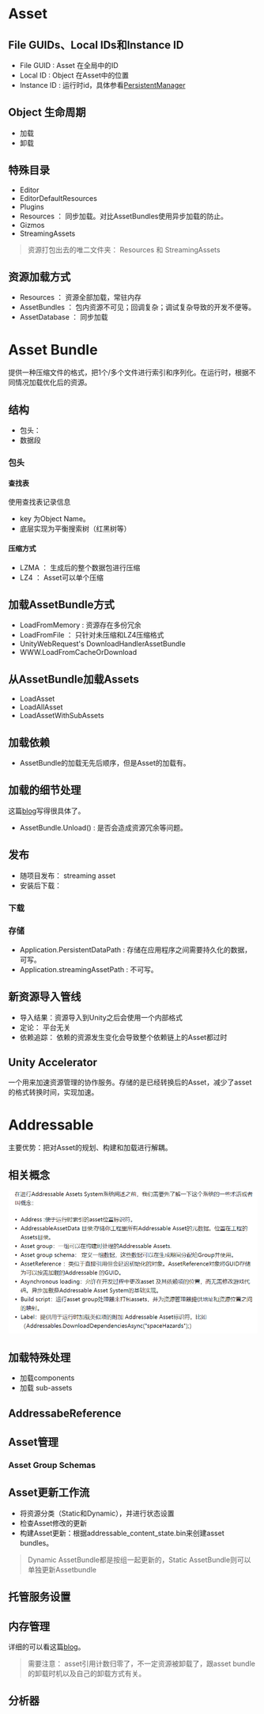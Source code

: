 # Asset
## File GUIDs、Local IDs和Instance ID
- File GUID : Asset 在全局中的ID
- Local ID : Object 在Asset中的位置
- Instance ID : 运行时id，具体参看[PersistentManager](https://edu.uwa4d.com/course-intro/0/113?)

## Object 生命周期
- 加载
- 卸载

## 特殊目录
- Editor
- EditorDefaultResources
- Plugins
- Resources ： 同步加载。对比AssetBundles使用异步加载的防止。
- Gizmos
- StreamingAssets
> 资源打包出去的唯二文件夹： Resources 和 StreamingAssets

## 资源加载方式
- Resources ： 资源全部加载，常驻内存
- AssetBundles ： 包内资源不可见；回调复杂；调试复杂导致的开发不便等。
- AssetDatabase ： 同步加载

# Asset Bundle
提供一种压缩文件的格式，把1个/多个文件进行索引和序列化。在运行时，根据不同情况加载优化后的资源。

## 结构
- 包头：
- 数据段

### 包头
#### 查找表
使用查找表记录信息
- key 为Object Name。
- 底层实现为平衡搜索树（红黑树等）

#### 压缩方式
- LZMA ： 生成后的整个数据包进行压缩
- LZ4 ： Asset可以单个压缩

## 加载AssetBundle方式
- LoadFromMemory : 资源存在多份冗余
- LoadFromFile ： 只针对未压缩和LZ4压缩格式
- UnityWebRequest's DownloadHandlerAssetBundle
- WWW.LoadFromCacheOrDownload

## 从AssetBundle加载Assets
- LoadAsset
- LoadAllAsset
- LoadAssetWithSubAssets

## 加载依赖
- AssetBundle的加载无先后顺序，但是Asset的加载有。

## 加载的细节处理
这篇[blog](https://zhuanlan.zhihu.com/p/98081170)写得很具体了。
- AssetBundle.Unload() : 是否会造成资源冗余等问题。 

## 发布
- 随项目发布： streaming asset
- 安装后下载：

### 下载

### 存储
- Application.PersistentDataPath : 存储在应用程序之间需要持久化的数据，可写。
- Application.streamingAssetPath : 不可写。

## 新资源导入管线
- 导入结果：资源导入到Unity之后会使用一个内部格式
- 定论： 平台无关
- 依赖追踪： 依赖的资源发生变化会导致整个依赖链上的Asset都过时

## Unity Accelerator
一个用来加速资源管理的协作服务。存储的是已经转换后的Asset，减少了asset的格式转换时间，实现加速。

# Addressable
主要优势：把对Asset的规划、构建和加载进行解耦。
## 相关概念
<div align="center">

![Addressable专有名词][AddressableConcepts]

</div>

## 加载特殊处理
- 加载components
- 加载 sub-assets

## AddressabeReference

## Asset管理
### Asset Group Schemas

## Asset更新工作流
- 将资源分类（Static和Dynamic），并进行状态设置
- 检查Asset修改的更新
- 构建Asset更新：根据addressable_content_state.bin来创建asset bundles。
> Dynamic AssetBundle都是按组一起更新的，Static AssetBundle则可以单独更新Assetbundle

## 托管服务设置

## 内存管理
详细的可以看这篇[blog](https://zhuanlan.zhihu.com/p/98663058)。
> 需要注意： asset引用计数归零了，不一定资源被卸载了，跟asset bundle的卸载时机以及自己的卸载方式有关。

## 分析器

[AddressableConcepts]: ./AddressableConcepts.jpg